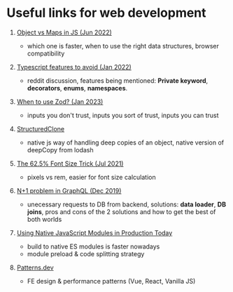 # Useful links for web development

1. [Object vs Maps in JS (Jun 2022)](https://www.zhenghao.io/posts/object-vs-map)

   - which one is faster, when to use the right data structures, browser compatibility

2. [Typescript features to avoid (Jan 2022)](https://www.reddit.com/r/javascript/comments/s76t1l/typescript_features_to_avoid/)

   - reddit discussion, features being mentioned: **Private keyword**, **decorators**, **enums**, **namespaces**.

3. [When to use Zod? (Jan 2023)](https://www.totaltypescript.com/when-should-you-use-zod)

   - inputs you don't trust, inputs you sort of trust, inputs you can trust

4. [StructuredClone](https://developer.mozilla.org/en-US/docs/Web/API/structuredClone)

   - native js way of handling deep copies of an object, native version of deepCopy from lodash

5. [The 62.5% Font Size Trick (Jul 2021)](https://www.aleksandrhovhannisyan.com/blog/62-5-percent-font-size-trick/)

   - pixels vs rem, easier for font size calculation

6. [N+1 problem in GraphQL (Dec 2019)](https://www.youtube.com/watch?v=uCbFMZYQbxE&ab_channel=BenAwad)

   - unecessary requests to DB from backend, solutions: **data loader**, **DB joins**, pros and cons of the 2 solutions and how to get the best of both worlds

7. [Using Native JavaScript Modules in Production Today](https://philipwalton.com/articles/using-native-javascript-modules-in-production-today/)

   - build to native ES modules is faster nowadays
   - module preload & code splitting strategy

8. [Patterns.dev](https://www.patterns.dev/)

   - FE design & performance patterns (Vue, React, Vanilla JS)

